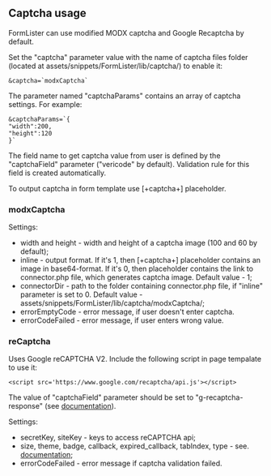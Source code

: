 ## Captcha usage

FormLister can use modified MODX captcha and Google Recaptcha by default.

Set the "captcha" parameter value with the name of captcha files folder (located at assets/snippets/FormLister/lib/captcha/) to enable it:
```
&captcha=`modxCaptcha`
```

The parameter named "captchaParams" contains an array of captcha settings. For example:
```
&captchaParams=`{
"width":200,
"height":120
}`
```

The field name to get captcha value from user is defined by the "captchaField" parameter ("vericode" by default). Validation rule for this field is created automatically.

To output captcha in form template use [+captcha+] placeholder.

### modxCaptcha

Settings:
* width and height - width and height of a captcha image (100 and 60 by default);
* inline - output format. If it's 1, then [+captcha+] placeholder contains an image in base64-format. If it's 0, then placeholder contains the link to connector.php file, which generates captcha image. Default value - 1;
* connectorDir - path to the folder containing connector.php file, if "inline" parameter is set to 0. Default value - assets/snippets/FormLister/lib/captcha/modxCaptcha/;
* errorEmptyCode - error message, if user doesn't enter captcha.
* errorCodeFailed - error message, if user enters wrong value. 

### reCaptcha

Uses Google reCAPTCHA V2. Include the following script in page tempalate to use it:
```
<script src='https://www.google.com/recaptcha/api.js'></script>
```

The value of "captchaField" parameter should be set to "g-recaptcha-response" (see [documentation](https://developers.google.com/recaptcha/docs/verify)). 

Settings:
* secretKey, siteKey - keys to access reCAPTCHA api; 
* size, theme, badge, callback, expired_callback, tabIndex, type - see. [documentation](https://developers.google.com/recaptcha/docs/display#render_param);
* errorCodeFailed - error message if captcha validation failed.
